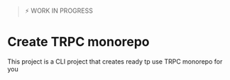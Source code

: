 > ⚡ WORK IN PROGRESS

# Create TRPC monorepo

This project is a CLI project that creates ready tp use TRPC monorepo for you